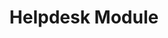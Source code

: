 ---
layout: module
title: Helpdesk Module

category: addon-module
status: cleanup

module_name: Helpdesk Module
module_path: helpdesk
module_creator: ancient times,<br />potentially Cthulhu
module_devs: CaseySoftware, LLC
module_version: 0.8
module_source: https://github.com/web2project/modules-helpdesk
module_download: https://github.com/web2project/modules-helpdesk/archive/master.zip
---